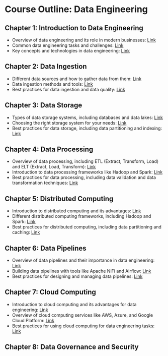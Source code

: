 # Course Outline: Data Engineering

## Chapter 1: Introduction to Data Engineering
- Overview of data engineering and its role in modern businesses: [Link](https://www.stitchdata.com/learn/what-is-data-engineering/)
- Common data engineering tasks and challenges: [Link](https://dzone.com/articles/the-role-of-data-engineering-in-modern-business)
- Key concepts and technologies in data engineering: [Link](https://towardsdatascience.com/key-concepts-and-technologies-in-data-engineering-2e2f2662e50b)

## Chapter 2: Data Ingestion
- Different data sources and how to gather data from them: [Link](https://databricks.com/glossary/data-ingestion)
- Data ingestion methods and tools: [Link](https://fivetran.com/blog/data-ingestion-methods)
- Best practices for data ingestion and data quality: [Link](https://www.trifacta.com/best-practices/high-quality-data-ingestion/)

## Chapter 3: Data Storage
- Types of data storage systems, including databases and data lakes: [Link](https://www.dataquest.io/blog/data-storage-overview/)
- Choosing the right storage system for your needs: [Link](https://altar.io/data-storage-technologies-a-comprehensive-guide/)
- Best practices for data storage, including data partitioning and indexing: [Link](https://www.mongodb.com/blog/post/best-practices-for-storage-retrieval)

## Chapter 4: Data Processing
- Overview of data processing, including ETL (Extract, Transform, Load) and ELT (Extract, Load, Transform): [Link](https://databricks.com/glossary/etl-vs-elt)
- Introduction to data processing frameworks like Hadoop and Spark: [Link](https://developer.ibm.com/technologies/analytics/tutorials/big-data-processing-apache-spark/)
- Best practices for data processing, including data validation and data transformation techniques: [Link](https://aws.amazon.com/blogs/big-data/best-practices-for-data-processing-in-the-cloud/)

## Chapter 5: Distributed Computing
- Introduction to distributed computing and its advantages: [Link](https://developer.ibm.com/technologies/distributed-computing/)
- Different distributed computing frameworks, including Hadoop and Spark: [Link](https://dzone.com/articles/distributed-computing-frameworks-an-overview)
- Best practices for distributed computing, including data partitioning and caching: [Link](https://www.qubole.com/blog/best-practices-for-distributed-data-processing-with-apache-spark/)

## Chapter 6: Data Pipelines
- Overview of data pipelines and their importance in data engineering: [Link](https://databricks.com/glossary/data-pipeline)
- Building data pipelines with tools like Apache NiFi and Airflow: [Link](https://hortonworks.com/apache/nifi/)
- Best practices for designing and managing data pipelines: [Link](https://airflow.apache.org/docs/apache-airflow/stable/best-practices.html)

## Chapter 7: Cloud Computing
- Introduction to cloud computing and its advantages for data engineering: [Link](https://aws.amazon.com/what-is-cloud-computing/)
- Overview of cloud computing services like AWS, Azure, and Google Cloud Platform: [Link](https://www.techtarget.com/searchcloudcomputing/definition/cloud-computing-services)
- Best practices for using cloud computing for data engineering tasks: [Link](https://cloud.google.com/solutions/best-practices-for-data-engineering-in-the-cloud)

## Chapter 8: Data Governance and Security
